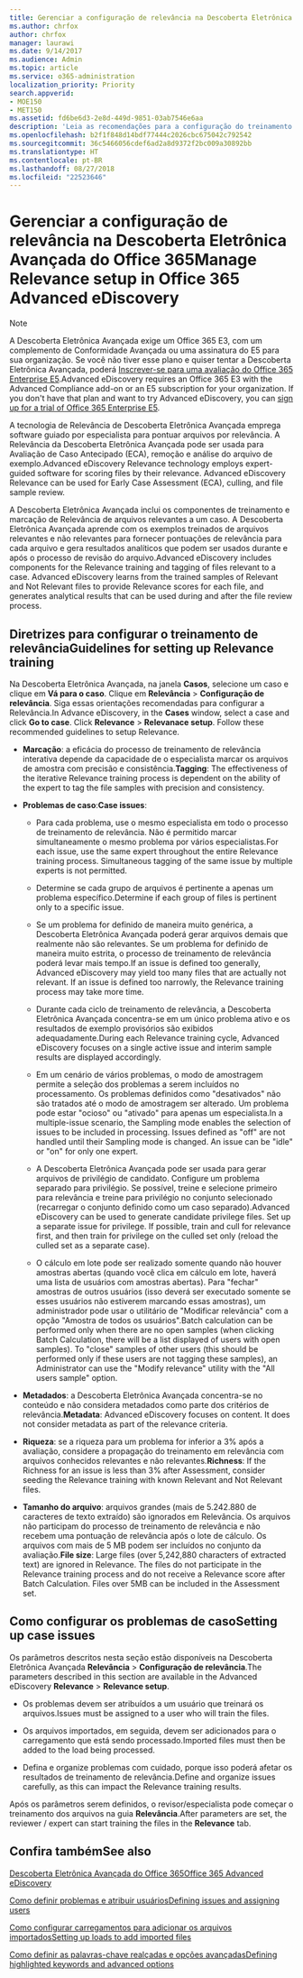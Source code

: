 ```yaml
---
title: Gerenciar a configuração de relevância na Descoberta Eletrônica Avançada do Office 365
ms.author: chrfox
author: chrfox
manager: laurawi
ms.date: 9/14/2017
ms.audience: Admin
ms.topic: article
ms.service: o365-administration
localization_priority: Priority
search.appverid:
- MOE150
- MET150
ms.assetid: fd6be6d3-2e8d-449d-9851-03ab7546e6aa
description: 'Leia as recomendações para a configuração do treinamento em relevância na Descoberta Eletrônica Avançada do Office 365 para classificar arquivos por relevância e gerar resultados analíticos.  '
ms.openlocfilehash: b2f1f848d14bdf77444c2026cbc675042c792542
ms.sourcegitcommit: 36c5466056cdef6ad2a8d9372f2bc009a30892bb
ms.translationtype: HT
ms.contentlocale: pt-BR
ms.lasthandoff: 08/27/2018
ms.locfileid: "22523646"
---
```

# <a name="manage-relevance-setup-in-office-365-advanced-ediscovery"></a><span data-ttu-id="aee7a-103">Gerenciar a configuração de relevância na Descoberta Eletrônica Avançada do Office 365</span><span class="sxs-lookup"><span data-stu-id="aee7a-103">Manage Relevance setup in Office 365 Advanced eDiscovery</span></span>

> [!NOTE]
> <span data-ttu-id="aee7a-p101">A Descoberta Eletrônica Avançada exige um Office 365 E3, com um complemento de Conformidade Avançada ou uma assinatura do E5 para sua organização. Se você não tiver esse plano e quiser tentar a Descoberta Eletrônica Avançada, poderá [Inscrever-se para uma avaliação do Office 365 Enterprise E5](https://go.microsoft.com/fwlink/p/?LinkID=698279).</span><span class="sxs-lookup"><span data-stu-id="aee7a-p101">Advanced eDiscovery requires an Office 365 E3 with the Advanced Compliance add-on or an E5 subscription for your organization. If you don't have that plan and want to try Advanced eDiscovery, you can [sign up for a trial of Office 365 Enterprise E5](https://go.microsoft.com/fwlink/p/?LinkID=698279).</span></span> 
  
 <span data-ttu-id="aee7a-p102">A tecnologia de Relevância de Descoberta Eletrônica Avançada emprega software guiado por especialista para pontuar arquivos por relevância. A Relevância da Descoberta Eletrônica Avançada pode ser usada para Avaliação de Caso Antecipado (ECA), remoção e análise do arquivo de exemplo.</span><span class="sxs-lookup"><span data-stu-id="aee7a-p102">Advanced eDiscovery Relevance technology employs expert-guided software for scoring files by their relevance. Advanced eDiscovery Relevance can be used for Early Case Assessment (ECA), culling, and file sample review.</span></span> 
  
 <span data-ttu-id="aee7a-p103">A Descoberta Eletrônica Avançada inclui os componentes de treinamento e marcação de Relevância de arquivos relevantes a um caso. A Descoberta Eletrônica Avançada aprende com os exemplos treinados de arquivos relevantes e não relevantes para fornecer pontuações de relevância para cada arquivo e gera resultados analíticos que podem ser usados durante e após o processo de revisão do arquivo.</span><span class="sxs-lookup"><span data-stu-id="aee7a-p103">Advanced eDiscovery includes components for the Relevance training and tagging of files relevant to a case. Advanced eDiscovery learns from the trained samples of Relevant and Not Relevant files to provide Relevance scores for each file, and generates analytical results that can be used during and after the file review process.</span></span> 
  
## <a name="guidelines-for-setting-up-relevance-training"></a><span data-ttu-id="aee7a-110">Diretrizes para configurar o treinamento de relevância</span><span class="sxs-lookup"><span data-stu-id="aee7a-110">Guidelines for setting up Relevance training</span></span>

 <span data-ttu-id="aee7a-p104">Na Descoberta Eletrônica Avançada, na janela **Casos**, selecione um caso e clique em **Vá para o caso**. Clique em **Relevância** \> **Configuração de relevância**. Siga essas orientações recomendadas para configurar a Relevância.</span><span class="sxs-lookup"><span data-stu-id="aee7a-p104">In Advance eDiscovery, in the **Cases** window, select a case and click **Go to case**. Click **Relevance** \> **Relevanace setup**. Follow these recommended guidelines to setup Relevance.</span></span> 
  
- <span data-ttu-id="aee7a-114">**Marcação**: a eficácia do processo de treinamento de relevância interativa depende da capacidade de o especialista marcar os arquivos de amostra com precisão e consistência.</span><span class="sxs-lookup"><span data-stu-id="aee7a-114">**Tagging**: The effectiveness of the iterative Relevance training process is dependent on the ability of the expert to tag the file samples with precision and consistency.</span></span>
    
- <span data-ttu-id="aee7a-115">**Problemas de caso**:</span><span class="sxs-lookup"><span data-stu-id="aee7a-115">**Case issues**:</span></span> 
    
  - <span data-ttu-id="aee7a-p105">Para cada problema, use o mesmo especialista em todo o processo de treinamento de relevância. Não é permitido marcar simultaneamente o mesmo problema por vários especialistas.</span><span class="sxs-lookup"><span data-stu-id="aee7a-p105">For each issue, use the same expert throughout the entire Relevance training process. Simultaneous tagging of the same issue by multiple experts is not permitted.</span></span>
    
  - <span data-ttu-id="aee7a-118">Determine se cada grupo de arquivos é pertinente a apenas um problema específico.</span><span class="sxs-lookup"><span data-stu-id="aee7a-118">Determine if each group of files is pertinent only to a specific issue.</span></span> 
    
  - <span data-ttu-id="aee7a-p106">Se um problema for definido de maneira muito genérica, a Descoberta Eletrônica Avançada poderá gerar arquivos demais que realmente não são relevantes. Se um problema for definido de maneira muito estrita, o processo de treinamento de relevância poderá levar mais tempo.</span><span class="sxs-lookup"><span data-stu-id="aee7a-p106">If an issue is defined too generally, Advanced eDiscovery may yield too many files that are actually not relevant. If an issue is defined too narrowly, the Relevance training process may take more time.</span></span> 
    
  - <span data-ttu-id="aee7a-121">Durante cada ciclo de treinamento de relevância, a Descoberta Eletrônica Avançada concentra-se em um único problema ativo e os resultados de exemplo provisórios são exibidos adequadamente.</span><span class="sxs-lookup"><span data-stu-id="aee7a-121">During each Relevance training cycle, Advanced eDiscovery focuses on a single active issue and interim sample results are displayed accordingly.</span></span>
    
  - <span data-ttu-id="aee7a-p107">Em um cenário de vários problemas, o modo de amostragem permite a seleção dos problemas a serem incluídos no processamento. Os problemas definidos como "desativados" não são tratados até o modo de amostragem ser alterado. Um problema pode estar "ocioso" ou "ativado" para apenas um especialista.</span><span class="sxs-lookup"><span data-stu-id="aee7a-p107">In a multiple-issue scenario, the Sampling mode enables the selection of issues to be included in processing. Issues defined as "off" are not handled until their Sampling mode is changed. An issue can be "idle" or "on" for only one expert.</span></span>
    
  -  <span data-ttu-id="aee7a-p108">A Descoberta Eletrônica Avançada pode ser usada para gerar arquivos de privilégio de candidato. Configure um problema separado para privilégio. Se possível, treine e selecione primeiro para relevância e treine para privilégio no conjunto selecionado (recarregar o conjunto definido como um caso separado).</span><span class="sxs-lookup"><span data-stu-id="aee7a-p108">Advanced eDiscovery can be used to generate candidate privilege files. Set up a separate issue for privilege. If possible, train and cull for relevance first, and then train for privilege on the culled set only (reload the culled set as a separate case).</span></span> 
    
  - <span data-ttu-id="aee7a-p109">O cálculo em lote pode ser realizado somente quando não houver amostras abertas (quando você clica em cálculo em lote, haverá uma lista de usuários com amostras abertas). Para "fechar" amostras de outros usuários (isso deverá ser executado somente se esses usuários não estiverem marcando essas amostras), um administrador pode usar o utilitário de "Modificar relevância" com a opção "Amostra de todos os usuários".</span><span class="sxs-lookup"><span data-stu-id="aee7a-p109">Batch calculation can be performed only when there are no open samples (when clicking Batch Calculation, there will be a list displayed of users with open samples). To "close" samples of other users (this should be performed only if these users are not tagging these samples), an Administrator can use the "Modify relevance" utility with the "All users sample" option.</span></span>
    
- <span data-ttu-id="aee7a-p110">**Metadados**: a Descoberta Eletrônica Avançada concentra-se no conteúdo e não considera metadados como parte dos critérios de relevância.</span><span class="sxs-lookup"><span data-stu-id="aee7a-p110">**Metadata**: Advanced eDiscovery focuses on content. It does not consider metadata as part of the relevance criteria.</span></span> 
    
- <span data-ttu-id="aee7a-132">**Riqueza**: se a riqueza para um problema for inferior a 3% após a avaliação, considere a propagação do treinamento em relevância com arquivos conhecidos relevantes e não relevantes.</span><span class="sxs-lookup"><span data-stu-id="aee7a-132">**Richness**: If the Richness for an issue is less than 3% after Assessment, consider seeding the Relevance training with known Relevant and Not Relevant files.</span></span>
    
- <span data-ttu-id="aee7a-p111">**Tamanho do arquivo**: arquivos grandes (mais de 5.242.880 de caracteres de texto extraído) são ignorados em Relevância. Os arquivos não participam do processo de treinamento de relevância e não recebem uma pontuação de relevância após o lote de cálculo. Os arquivos com mais de 5 MB podem ser incluídos no conjunto da avaliação.</span><span class="sxs-lookup"><span data-stu-id="aee7a-p111">**File size**: Large files (over 5,242,880 characters of extracted text) are ignored in Relevance. The files do not participate in the Relevance training process and do not receive a Relevance score after Batch Calculation. Files over 5MB can be included in the Assessment set.</span></span>
    
## <a name="setting-up-case-issues"></a><span data-ttu-id="aee7a-136">Como configurar os problemas de caso</span><span class="sxs-lookup"><span data-stu-id="aee7a-136">Setting up case issues</span></span>

<span data-ttu-id="aee7a-137">Os parâmetros descritos nesta seção estão disponíveis na Descoberta Eletrônica Avançada **Relevância** \> **Configuração de relevância**.</span><span class="sxs-lookup"><span data-stu-id="aee7a-137">The parameters described in this section are available in the Advanced eDiscovery **Relevance** \> **Relevance setup**.</span></span> 
  
- <span data-ttu-id="aee7a-138">Os problemas devem ser atribuídos a um usuário que treinará os arquivos.</span><span class="sxs-lookup"><span data-stu-id="aee7a-138">Issues must be assigned to a user who will train the files.</span></span>
    
- <span data-ttu-id="aee7a-139">Os arquivos importados, em seguida, devem ser adicionados para o carregamento que está sendo processado.</span><span class="sxs-lookup"><span data-stu-id="aee7a-139">Imported files must then be added to the load being processed.</span></span>
    
- <span data-ttu-id="aee7a-140">Defina e organize problemas com cuidado, porque isso poderá afetar os resultados de treinamento de relevância.</span><span class="sxs-lookup"><span data-stu-id="aee7a-140">Define and organize issues carefully, as this can impact the Relevance training results.</span></span>
    
<span data-ttu-id="aee7a-141">Após os parâmetros serem definidos, o revisor/especialista pode começar o treinamento dos arquivos na guia **Relevância**.</span><span class="sxs-lookup"><span data-stu-id="aee7a-141">After parameters are set, the reviewer / expert can start training the files in the **Relevance** tab.</span></span> 
  
## <a name="see-also"></a><span data-ttu-id="aee7a-142">Confira também</span><span class="sxs-lookup"><span data-stu-id="aee7a-142">See also</span></span>

[<span data-ttu-id="aee7a-143">Descoberta Eletrônica Avançada do Office 365</span><span class="sxs-lookup"><span data-stu-id="aee7a-143">Office 365 Advanced eDiscovery</span></span>](office-365-advanced-ediscovery.md)
  
[<span data-ttu-id="aee7a-144">Como definir problemas e atribuir usuários</span><span class="sxs-lookup"><span data-stu-id="aee7a-144">Defining issues and assigning users</span></span>](define-issues-and-assign-users.md)
  
[<span data-ttu-id="aee7a-145">Como configurar carregamentos para adicionar os arquivos importados</span><span class="sxs-lookup"><span data-stu-id="aee7a-145">Setting up loads to add imported files</span></span>](set-up-loads-to-add-imported-files.md)
  
[<span data-ttu-id="aee7a-146">Como definir as palavras-chave realçadas e opções avançadas</span><span class="sxs-lookup"><span data-stu-id="aee7a-146">Defining highlighted keywords and advanced options</span></span>](define-highlighted-keywords-and-advanced-options.md)

